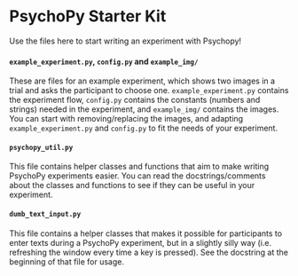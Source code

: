 # PsychoPy Starter Kit
Use the files here to start writing an experiment with Psychopy!

#### `example_experiment.py`, `config.py` and `example_img/`
These are files for an example experiment, which shows two images in a trial and asks the participant to choose one. `example_experiment.py` contains the experiment flow, `config.py` contains the constants (numbers and strings) needed in the experiment, and `example_img/` contains the images. You can start with removing/replacing the images, and adapting `example_experiment.py` and `config.py` to fit the needs of your experiment. 

#### `psychopy_util.py`
This file contains helper classes and functions that aim to make writing PsychoPy experiments easier. You can read the docstrings/comments about the classes and functions to see if they can be useful in your experiment.

#### `dumb_text_input.py`
This file contains a helper classes that makes it possible for participants to enter texts during a PsychoPy experiment, but in a slightly silly way (i.e. refreshing the window every time a key is pressed). See the docstring at the beginning of that file for usage.
